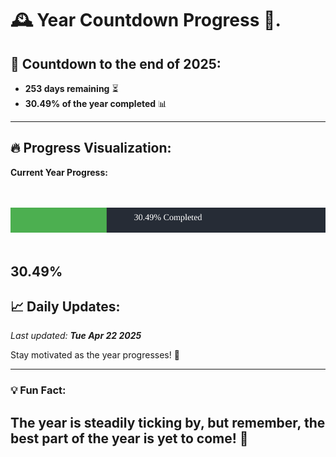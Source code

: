 
# &#x1F570; **Year Countdown Progress** &#x1F389;.

## &#x1F4C5; Countdown to the end of 2025:
- **253 days remaining** &#x23F3;
- **30.49% of the year completed** &#x1F4CA;

---

## &#x1F525; **Progress Visualization**:

**Current Year Progress:**

<br><br>
![Progress Bar](https://raw.githubusercontent.com/dayanidigv/year-countdown-progress/main/progress-bar.svg)
<br><br>

**30.49%**
---

## &#x1F4C8; **Daily Updates**:

_Last updated: **Tue Apr 22 2025**_

Stay motivated as the year progresses! &#x1F680;

--- 

### &#x1F4A1; **Fun Fact:**
The year is steadily ticking by, but remember, the best part of the year is yet to come! &#x1F31F;
---
